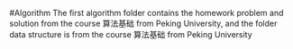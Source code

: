 #Algorithm
The first algorithm folder contains the homework problem and solution from the course 算法基础 from Peking University, and the folder data structure is from the course 算法基础 from Peking University